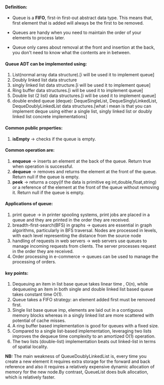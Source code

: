 #### Definition:
- Queue is a **FIFO**, first-in first-out abstract data type. This means that, first element that is added will always be the first to be removed.

- Queues are handy when you need to maintain the order of your elements to process later.

- Queue only cares about removal at the front and insertion at the back, you don't need to know what the contents are in between.

#### Queue ADT can be implemented using:
1. List(normal array data structure).[i will be used it to implement queue]
2. Doubly linked list data structure
3. singly linked list data structure.[i will be used it to implement queue]
4. Ring buffer data structures.[i will be used it to implement queue]
5. Double list (2 list) data structures.[i will be used it to implement queue]
6. double ended queue (deque): DequeSingleList, DequeSinglyLinkedList, DequeDoublyLinkedList data structures.[what i mean is that you can implement deque using either a single list, singly linked list or doubly linked list concrete implementations]

#### Common public properties:
1. **isEmpty** -> checks if the queue is empty.
 
#### Common operation are:
1. **enqueue** -> inserts an element at the back of the queue. Return true when operation is successful.
2. **dequeue** -> removes and returns the element at the front of the queue. Return null if the queue is empty. 
3. **peek** ->  returns a copy(if the data is primitive eg int,double,float,string) or a reference of the element at the front of the queue without removing it. Return null if the queue is empty.


#### Applications of queue:
1. print queue -> in printer spooling systems, print jobs are placed in a queue and they are printed in the order they are received.
2. breadth-first-search(BFS) in graphs -> queues are essential in graph algorithms, particularly in BFS traversal. Nodes are processed in levels, with each level representing the distance from the source node
3. handling of requests in web servers -> web servers use queues to manage incoming requests from clients. The server processes request in the order they are received.
4. Order processing in e-commerce -> queues can be used to manage the processing of orders. 



#### key points:
1. Dequeuing an item in list base queue takes linear time , O(n), while dequeueing an item in both single and double linked list based queue takes constant time O(1).
2. Queue takes a FIFO strategy: an element added first must be removed first.
3. Single list base queue imp, elements are laid out in a contiguous memory blocks whereas in a singly linked list are more scattered with potential of cache misses.
4. A ring buffer based implementation is good for queues with a fixed size.
5. Compared to a single list-based implementation, leveraging two lists improves
the dequeue time complexity to an amortized O(1) operation.
6. The two lists (double-list) implementation beats out linked-list in terms of spatial locality.

**NB:**
The main weakness of QueueDoublyLinkedList is, every time you create a new element it requires extra storage for the forward and back reference and also it requires a relatively expensive dynamic allocation of memory for the new node.By contrast, QueueList does bulk allocation, which is relatively faster.
